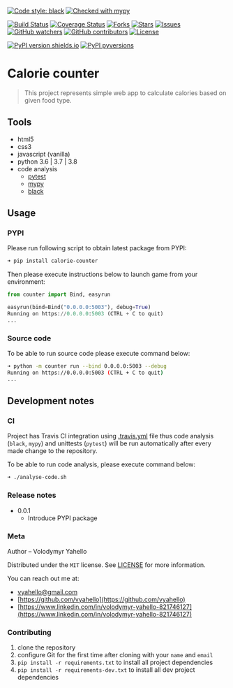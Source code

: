 [![Code style: black](https://img.shields.io/badge/code%20style-black-000000.svg)](https://github.com/psf/black)
[![Checked with mypy](http://www.mypy-lang.org/static/mypy_badge.svg)](http://mypy-lang.org/)

[![Build Status](https://travis-ci.org/vyahello/calorie-counter.svg?branch=master)](https://travis-ci.org/vyahello/calorie-counter)
[![Coverage Status](https://coveralls.io/repos/github/vyahello/calorie-counter/badge.svg?branch=master)](https://coveralls.io/github/vyahello/calorie-counter?branch=master)
[![Forks](https://img.shields.io/github/forks/vyahello/calorie-counter)](https://github.com/vyahello/calorie-counter/network/members)
[![Stars](https://img.shields.io/github/stars/vyahello/calorie-counter)](https://github.com/vyahello/calorie-counter/stargazers)
[![Issues](https://img.shields.io/github/issues/vyahello/calorie-counter)](https://github.com/vyahello/calorie-counter/issues)
[![GitHub watchers](https://img.shields.io/github/watchers/vyahello/calorie-counter.svg)](https://GitHub.com/vyahello/calorie-counter/graphs/watchers/)
[![GitHub contributors](https://img.shields.io/github/contributors/vyahello/calorie-counter.svg)](https://GitHub.com/vyahello/calorie-counter/graphs/contributors/)
[![License](https://img.shields.io/badge/license-MIT-green.svg)](LICENSE.md)

[![PyPI version shields.io](https://img.shields.io/pypi/v/calorie-counter.svg)](https://pypi.python.org/pypi/calorie-counter/)
[![PyPI pyversions](https://img.shields.io/pypi/pyversions/calorie-counter.svg)](https://pypi.python.org/pypi/calorie-counter/)

# Calorie counter
> This project represents simple web app to calculate calories based on given food type.

## Tools
- html5
- css3
- javascript (vanilla)
- python 3.6 | 3.7 | 3.8
- code analysis
  - [pytest](https://pypi.org/project/pytest/)
  - [mypy](http://mypy.readthedocs.io/en/latest)
  - [black](https://black.readthedocs.io/en/stable/)

## Usage

### PYPI

Please run following script to obtain latest package from PYPI:
```bash
➜ pip install calorie-counter
```
Then please execute instructions below to launch game from your environment:
```python
from counter import Bind, easyrun

easyrun(bind=Bind("0.0.0.0:5003"), debug=True)
Running on https://0.0.0.0:5003 (CTRL + C to quit)
...
```

### Source code

To be able to run source code please execute command below:
```bash
➜ python -m counter run --bind 0.0.0.0:5003 --debug
Running on https://0.0.0.0:5003 (CTRL + C to quit)
...
```

## Development notes

### CI

Project has Travis CI integration using [.travis.yml](.travis.yml) file thus code analysis (`black`, `mypy`) and unittests (`pytest`) will be run automatically
after every made change to the repository.

To be able to run code analysis, please execute command below:
```bash
➜ ./analyse-code.sh
```

### Release notes

* 0.0.1
  * Introduce PYPI package

### Meta

Author – Volodymyr Yahello

Distributed under the `MIT` license. See [LICENSE](LICENSE.md) for more information.

You can reach out me at:
* [vyahello@gmail.com](vyahello@gmail.com)
* [https://github.com/vyahello](https://github.com/vyahello)
* [https://www.linkedin.com/in/volodymyr-yahello-821746127](https://www.linkedin.com/in/volodymyr-yahello-821746127)

### Contributing
1. clone the repository
2. configure Git for the first time after cloning with your `name` and `email`
3. `pip install -r requirements.txt` to install all project dependencies
4. `pip install -r requirements-dev.txt` to install all dev project dependencies

